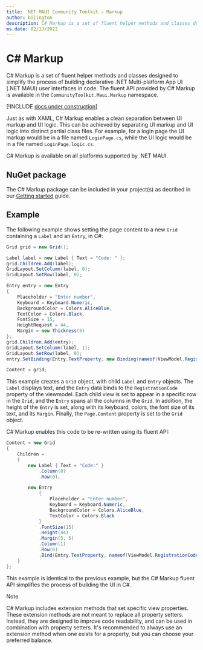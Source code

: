 ```yaml
---
title: .NET MAUI Community Toolkit - Markup
author: bijington
description: C# Markup is a set of fluent helper methods and classes designed to simplify the process of building declarative .NET Multi-platform App UI (.NET MAUI) user interfaces in code.
ms.date: 02/13/2022
---
```


# C# Markup

C# Markup is a set of fluent helper methods and classes designed to simplify the process of building declarative .NET Multi-platform App UI (.NET MAUI) user interfaces in code. The fluent API provided by C# Markup is available in the `CommunityToolkit.Maui.Markup` namespace.

[!INCLUDE [docs under construction](../includes/preview-note.md)]

Just as with XAML, C# Markup enables a clean separation between UI markup and UI logic. This can be achieved by separating UI markup and UI logic into distinct partial class files. For example, for a login page the UI markup would be in a file named `LoginPage.cs`, while the UI logic would be in a file named `LoginPage.logic.cs`.

C# Markup is available on all platforms supported by .NET MAUI.

## NuGet package

The C# Markup package can be included in your project(s) as decribed in our [Getting started](../get-started.md#communitytoolkitmauimarkup) guide.

## Example

The following example shows setting the page content to a new `Grid` containing a `Label` and an `Entry`, in C#:

```csharp
Grid grid = new Grid();

Label label = new Label { Text = "Code: " };
grid.Children.Add(label);
GridLayout.SetColumn(label, 0);
GridLayout.SetRow(label, 0);

Entry entry = new Entry
{
    Placeholder = "Enter number",
    Keyboard = Keyboard.Numeric,
    BackgroundColor = Colors.AliceBlue,
    TextColor = Colors.Black,
    FontSize = 15,
    HeightRequest = 44,
    Margin = new Thickness(5)
};
grid.Children.Add(entry);
GridLayout.SetColumn(label, 1);
GridLayout.SetRow(label, 0);
entry.SetBinding(Entry.TextProperty, new Binding(nameof(ViewModel.RegistrationCode));

Content = grid;
```

This example creates a `Grid` object, with child `Label` and `Entry` objects. The `Label` displays text, and the `Entry` data binds to the `RegistrationCode` property of the viewmodel. Each child view is set to appear in a specific row in the `Grid`, and the `Entry` spans all the columns in the `Grid`. In addition, the height of the `Entry` is set, along with its keyboard, colors, the font size of its text, and its `Margin`. Finally, the `Page.Content` property is set to the `Grid` object.

C# Markup enables this code to be re-written using its fluent API:

```csharp
Content = new Grid
{
    Children =
    {
        new Label { Text = "Code:" }
            .Column(0)
            .Row(0),

        new Entry
            {
                Placeholder = "Enter number",
                Keyboard = Keyboard.Numeric,
                BackgroundColor = Colors.AliceBlue,
                TextColor = Colors.Black
            }
            .FontSize(15)
            .Height(44)
            .Margin(5, 5)
            .Column(1)
            .Row(0)
            .Bind(Entry.TextProperty, nameof(ViewModel.RegistrationCode))
    }
};
```

This example is identical to the previous example, but the C# Markup fluent API simplifies the process of building the UI in C#.


> [!NOTE]
> C# Markup includes extension methods that set specific view properties. These extension methods are not meant to replace all property setters. Instead, they are designed to improve code readability, and can be used in combination with property setters. It's recommended to always use an extension method when one exists for a property, but you can choose your preferred balance.